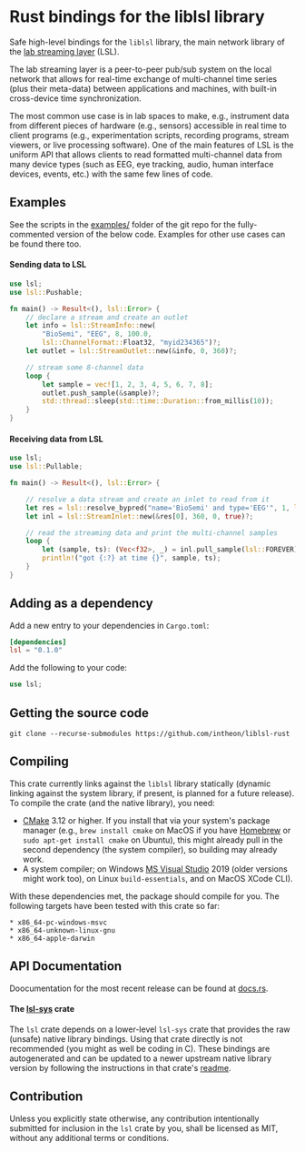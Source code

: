 # Rust bindings for the liblsl library

Safe high-level bindings for the `liblsl` library, the main network library of
the [lab streaming layer](https://github.com/sccn/labstreaminglayer) (LSL).
 
The lab streaming layer is a peer-to-peer pub/sub system on the local network that allows for 
real-time exchange of multi-channel time series (plus their meta-data) between applications and 
machines, with built-in cross-device time synchronization.

The most common use case is in lab spaces to make, e.g., instrument data from different pieces of
hardware (e.g., sensors) accessible in real time to client programs (e.g., experimentation scripts, 
recording programs, stream viewers, or live processing software). One of the main features of LSL 
is the uniform API that allows clients to read formatted multi-channel data from many device types 
(such as EEG, eye tracking, audio, human interface devices, events, etc.) with the same few lines 
of code.

## Examples

See the scripts in the [examples/](https://github.com/intheon/liblsl-rust/tree/main/examples) folder 
of the git repo for the fully-commented version of the below code. Examples for other use cases can 
be found there too.

#### Sending data to LSL
```rust
use lsl;
use lsl::Pushable;

fn main() -> Result<(), lsl::Error> {
    // declare a stream and create an outlet
    let info = lsl::StreamInfo::new(
        "BioSemi", "EEG", 8, 100.0,
        lsl::ChannelFormat::Float32, "myid234365")?;
    let outlet = lsl::StreamOutlet::new(&info, 0, 360)?;

    // stream some 8-channel data
    loop {
        let sample = vec![1, 2, 3, 4, 5, 6, 7, 8];
        outlet.push_sample(&sample)?;
        std::thread::sleep(std::time::Duration::from_millis(10));
    }
}
```

#### Receiving data from LSL
```rust
use lsl;
use lsl::Pullable;

fn main() -> Result<(), lsl::Error> {

    // resolve a data stream and create an inlet to read from it
    let res = lsl::resolve_bypred("name='BioSemi' and type='EEG'", 1, lsl::FOREVER)?;
    let inl = lsl::StreamInlet::new(&res[0], 360, 0, true)?;

    // read the streaming data and print the multi-channel samples 
    loop {
        let (sample, ts): (Vec<f32>, _) = inl.pull_sample(lsl::FOREVER)?;
        println!("got {:?} at time {}", sample, ts);
    }
}
```

## Adding as a dependency

Add a new entry to your dependencies in `Cargo.toml`:

```toml
[dependencies]
lsl = "0.1.0"
```

Add the following to your code:

```rust
use lsl;
```

## Getting the source code

```
git clone --recurse-submodules https://github.com/intheon/liblsl-rust
``` 

## Compiling

This crate currently links against the `liblsl` library statically (dynamic linking against the 
system library, if present, is planned for a future release). To compile the crate (and the native 
library), you need:

* [CMake](https://cmake.org/download/) 3.12 or higher. If you install that via your system's package 
  manager (e.g., `brew install cmake` on MacOS if you have [Homebrew](https://brew.sh/) or 
  `sudo apt-get install cmake` on Ubuntu), this might already pull in the second dependency (the 
  system compiler), so building may already work. 
* A system compiler; on Windows [MS Visual Studio](https://visualstudio.microsoft.com/) 2019 (older 
  versions might work too), on Linux `build-essentials`, and on MacOS XCode CLI). 

With these dependencies met, the package should compile for you. The following targets have been
tested with this crate so far:
```
* x86_64-pc-windows-msvc
* x86_64-unknown-linux-gnu
* x86_64-apple-darwin
```

## API Documentation

Doocumentation for the most recent release can be found at [docs.rs](https://docs.rs/lsl).

#### The [lsl-sys](https://crates.io/crates/lsl-sys) crate

The `lsl` crate depends on a lower-level `lsl-sys` crate that provides the raw (unsafe) native 
library bindings. Using that crate directly is not recommended (you might as well be coding in C). 
These bindings are autogenerated and can be updated to a newer upstream native library version by 
following the instructions in that crate's [readme](https://github.com/intheon/liblsl-rust/blob/main/lsl-sys/README.md).

## Contribution

Unless you explicitly state otherwise, any contribution intentionally submitted for inclusion 
in the `lsl` crate by you, shall be licensed as MIT, without any additional terms or conditions.
